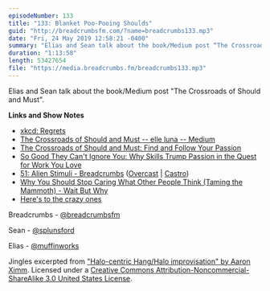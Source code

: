 ```yaml
---
episodeNumber: 133
title: "133: Blanket Poo-Pooing Shoulds"
guid: "http://breadcrumbsfm.com/?name=breadcrumbs133.mp3"
date: "Fri, 24 May 2019 12:58:21 -0400"
summary: "Elias and Sean talk about the book/Medium post “The Crossroads of Should and Must”."
duration: "1:13:58"
length: 53427654
file: "https://media.breadcrumbs.fm/breadcrumbs133.mp3"
---
```

Elias and Sean talk about the book/Medium post "The Crossroads of Should and Must".

**Links and Show Notes**
- [xkcd: Regrets](https://xkcd.com/458/)
- [The Crossroads of Should and Must -- elle luna -- Medium](https://medium.com/@elleluna/the-crossroads-of-should-and-must-90c75eb7c5b0)
- [The Crossroads of Should and Must: Find and Follow Your Passion](http://www.amazon.com/dp/0761184880/?tag=breadcrumbsfm-20)
- [So Good They Can't Ignore You: Why Skills Trump Passion in the Quest for Work You Love](http://www.amazon.com/dp/B0076DDBJ6/?tag=breadcrumbsfm-20)
- [51: Alien Stimuli - Breadcrumbs](http://breadcrumbsfm.com/?name=breadcrumbs51.mp3) ([Overcast](https://overcast.fm/+LlyqfodN0) | [Castro](https://castro.fm/episode/Im1rKF))
- [Why You Should Stop Caring What Other People Think (Taming the Mammoth) - Wait But Why](https://waitbutwhy.com/2014/06/taming-mammoth-let-peoples-opinions-run-life.html)
- [Here's to the crazy ones](https://youtu.be/cFEarBzelBs)

Breadcrumbs - [@breadcrumbsfm](https://twitter.com/breadcrumbsfm)

Sean - [@splunsford](https://twitter.com/splunsford)

Elias - [@muffinworks](https://twitter.com/muffinworks)

Jingles excerpted from ["Halo-centric Hang/Halo improvisation" by Aaron Ximm](http://freemusicarchive.org/music/aaron_ximm/handpans_and_the_hang/). Licensed under a [Creative Commons Attribution-Noncommercial-ShareAlike 3.0 United States License](http://creativecommons.org/licenses/by-nc-sa/3.0/us/).